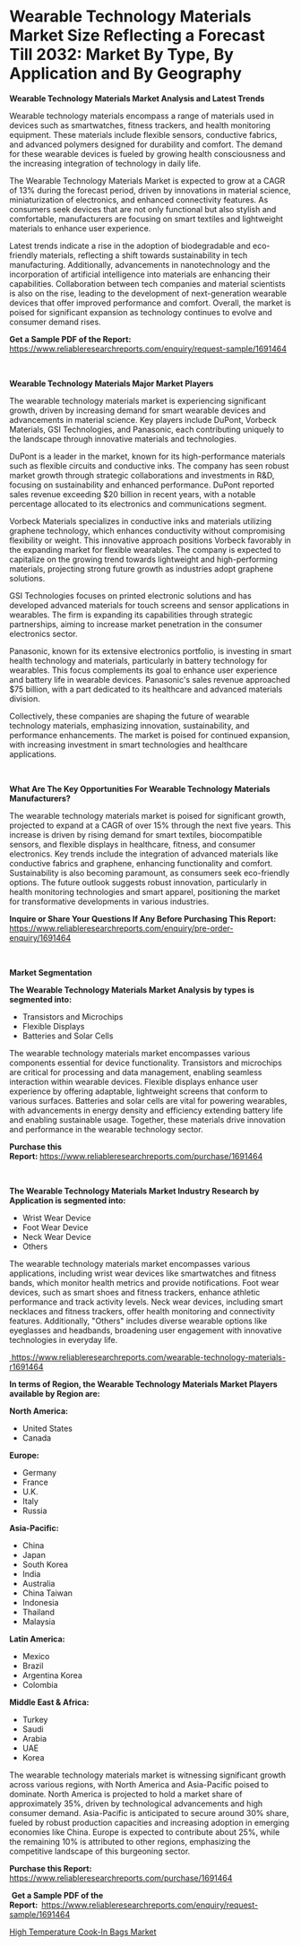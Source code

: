 <p><h1>Wearable Technology Materials Market Size Reflecting a Forecast Till 2032: Market By Type, By Application and By Geography</h1></p><p><strong>Wearable Technology Materials Market Analysis and Latest Trends</strong></p>
<p><p>Wearable technology materials encompass a range of materials used in devices such as smartwatches, fitness trackers, and health monitoring equipment. These materials include flexible sensors, conductive fabrics, and advanced polymers designed for durability and comfort. The demand for these wearable devices is fueled by growing health consciousness and the increasing integration of technology in daily life.</p><p>The Wearable Technology Materials Market is expected to grow at a CAGR of 13% during the forecast period, driven by innovations in material science, miniaturization of electronics, and enhanced connectivity features. As consumers seek devices that are not only functional but also stylish and comfortable, manufacturers are focusing on smart textiles and lightweight materials to enhance user experience.</p><p>Latest trends indicate a rise in the adoption of biodegradable and eco-friendly materials, reflecting a shift towards sustainability in tech manufacturing. Additionally, advancements in nanotechnology and the incorporation of artificial intelligence into materials are enhancing their capabilities. Collaboration between tech companies and material scientists is also on the rise, leading to the development of next-generation wearable devices that offer improved performance and comfort. Overall, the market is poised for significant expansion as technology continues to evolve and consumer demand rises.</p></p>
<p><strong>Get a Sample PDF of the Report:&nbsp;</strong> <a href="https://www.reliableresearchreports.com/enquiry/request-sample/1691464?utm_campaign=3060&utm_medium=2&utm_source=Github&utm_content=ia&utm_term=27032025&utm_id=wearable-technology-materials">https://www.reliableresearchreports.com/enquiry/request-sample/1691464</a></p>
<p>&nbsp;</p>
<p><strong>Wearable Technology Materials Major Market Players</strong></p>
<p><p>The wearable technology materials market is experiencing significant growth, driven by increasing demand for smart wearable devices and advancements in material science. Key players include DuPont, Vorbeck Materials, GSI Technologies, and Panasonic, each contributing uniquely to the landscape through innovative materials and technologies.</p><p>DuPont is a leader in the market, known for its high-performance materials such as flexible circuits and conductive inks. The company has seen robust market growth through strategic collaborations and investments in R&D, focusing on sustainability and enhanced performance. DuPont reported sales revenue exceeding $20 billion in recent years, with a notable percentage allocated to its electronics and communications segment.</p><p>Vorbeck Materials specializes in conductive inks and materials utilizing graphene technology, which enhances conductivity without compromising flexibility or weight. This innovative approach positions Vorbeck favorably in the expanding market for flexible wearables. The company is expected to capitalize on the growing trend towards lightweight and high-performing materials, projecting strong future growth as industries adopt graphene solutions.</p><p>GSI Technologies focuses on printed electronic solutions and has developed advanced materials for touch screens and sensor applications in wearables. The firm is expanding its capabilities through strategic partnerships, aiming to increase market penetration in the consumer electronics sector. </p><p>Panasonic, known for its extensive electronics portfolio, is investing in smart health technology and materials, particularly in battery technology for wearables. This focus complements its goal to enhance user experience and battery life in wearable devices. Panasonic's sales revenue approached $75 billion, with a part dedicated to its healthcare and advanced materials division.</p><p>Collectively, these companies are shaping the future of wearable technology materials, emphasizing innovation, sustainability, and performance enhancements. The market is poised for continued expansion, with increasing investment in smart technologies and healthcare applications.</p></p>
<p>&nbsp;</p>
<p><strong>What Are The Key Opportunities For Wearable Technology Materials Manufacturers?</strong></p>
<p><p>The wearable technology materials market is poised for significant growth, projected to expand at a CAGR of over 15% through the next five years. This increase is driven by rising demand for smart textiles, biocompatible sensors, and flexible displays in healthcare, fitness, and consumer electronics. Key trends include the integration of advanced materials like conductive fabrics and graphene, enhancing functionality and comfort. Sustainability is also becoming paramount, as consumers seek eco-friendly options. The future outlook suggests robust innovation, particularly in health monitoring technologies and smart apparel, positioning the market for transformative developments in various industries.</p></p>
<p><strong>Inquire or Share Your Questions If Any Before Purchasing This Report:</strong> <a href="https://www.reliableresearchreports.com/enquiry/pre-order-enquiry/1691464?utm_campaign=3060&utm_medium=2&utm_source=Github&utm_content=ia&utm_term=27032025&utm_id=wearable-technology-materials">https://www.reliableresearchreports.com/enquiry/pre-order-enquiry/1691464</a></p>
<p>&nbsp;</p>
<p><strong>Market Segmentation</strong></p>
<p><strong>The Wearable Technology Materials Market Analysis by types is segmented into:</strong></p>
<p><ul><li>Transistors and Microchips</li><li>Flexible Displays</li><li>Batteries and Solar Cells</li></ul></p>
<p><p>The wearable technology materials market encompasses various components essential for device functionality. Transistors and microchips are critical for processing and data management, enabling seamless interaction within wearable devices. Flexible displays enhance user experience by offering adaptable, lightweight screens that conform to various surfaces. Batteries and solar cells are vital for powering wearables, with advancements in energy density and efficiency extending battery life and enabling sustainable usage. Together, these materials drive innovation and performance in the wearable technology sector.</p></p>
<p><strong>Purchase this Report:&nbsp;</strong><a href="https://www.reliableresearchreports.com/purchase/1691464?utm_campaign=3060&utm_medium=2&utm_source=Github&utm_content=ia&utm_term=27032025&utm_id=wearable-technology-materials">https://www.reliableresearchreports.com/purchase/1691464</a></p>
<p>&nbsp;</p>
<p><strong>The Wearable Technology Materials Market Industry Research by Application is segmented into:</strong></p>
<p><ul><li>Wrist Wear Device</li><li>Foot Wear Device</li><li>Neck Wear Device</li><li>Others</li></ul></p>
<p><p>The wearable technology materials market encompasses various applications, including wrist wear devices like smartwatches and fitness bands, which monitor health metrics and provide notifications. Foot wear devices, such as smart shoes and fitness trackers, enhance athletic performance and track activity levels. Neck wear devices, including smart necklaces and fitness trackers, offer health monitoring and connectivity features. Additionally, "Others" includes diverse wearable options like eyeglasses and headbands, broadening user engagement with innovative technologies in everyday life.</p></p>
<p><a href="https://www.reliableresearchreports.com/wearable-technology-materials-r1691464?utm_campaign=3060&utm_medium=2&utm_source=Github&utm_content=ia&utm_term=27032025&utm_id=wearable-technology-materials">&nbsp;https://www.reliableresearchreports.com/wearable-technology-materials-r1691464</a></p>
<p><strong>In terms of Region, the Wearable Technology Materials Market Players available by Region are:</strong></p>
<p>
    <p> <strong> North America: </strong>
        <ul>
            <li>United States</li>
            <li>Canada</li>
        </ul>
        </p> 
    <p> <strong> Europe: </strong>
        <ul>
            <li>Germany</li>
            <li>France</li>
            <li>U.K.</li>
            <li>Italy</li>
            <li>Russia</li>
        </ul>
        </p> 
    <p> <strong> Asia-Pacific: </strong>
        <ul>
            <li>China</li>
            <li>Japan</li>
            <li>South Korea</li>
            <li>India</li>
            <li>Australia</li>
            <li>China Taiwan</li>
            <li>Indonesia</li>
            <li>Thailand</li>
            <li>Malaysia</li>
        </ul>
        </p> 
    <p> <strong> Latin America: </strong>
        <ul>
            <li>Mexico</li>
            <li>Brazil</li>
            <li>Argentina Korea</li>
            <li>Colombia</li>
        </ul>
        </p> 
    <p> <strong> Middle East & Africa: </strong>
        <ul>
            <li>Turkey</li>
            <li>Saudi</li>
            <li>Arabia</li>
            <li>UAE</li>
            <li>Korea</li>
        </ul>
    </p>
    </p>
<p><p>The wearable technology materials market is witnessing significant growth across various regions, with North America and Asia-Pacific poised to dominate. North America is projected to hold a market share of approximately 35%, driven by technological advancements and high consumer demand. Asia-Pacific is anticipated to secure around 30% share, fueled by robust production capacities and increasing adoption in emerging economies like China. Europe is expected to contribute about 25%, while the remaining 10% is attributed to other regions, emphasizing the competitive landscape of this burgeoning sector.</p></p>
<p><strong>Purchase this Report: </strong><a href="https://www.reliableresearchreports.com/purchase/1691464?utm_campaign=3060&utm_medium=2&utm_source=Github&utm_content=ia&utm_term=27032025&utm_id=wearable-technology-materials">https://www.reliableresearchreports.com/purchase/1691464</a></p>
<p>&nbsp;<strong>Get a Sample PDF of the Report:&nbsp;&nbsp;</strong><a href="https://www.reliableresearchreports.com/enquiry/request-sample/1691464?utm_campaign=3060&utm_medium=2&utm_source=Github&utm_content=ia&utm_term=27032025&utm_id=wearable-technology-materials">https://www.reliableresearchreports.com/enquiry/request-sample/1691464</a></p>
<p><strong></strong></p>
<p><p><a href="https://github.com/ternainglin/Market-Research-Report-List-1/blob/main/high-temperature-cook-in-bags-market.md?utm_campaign=3060&utm_medium=2&utm_source=Github&utm_content=ia&utm_term=27032025&utm_id=wearable-technology-materials">High Temperature Cook-In Bags Market</a></p></p>